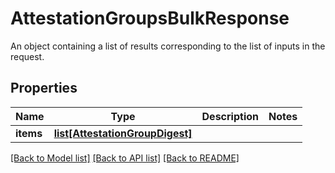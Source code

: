 # AttestationGroupsBulkResponse

An object containing a list of results corresponding to the list of inputs in the request.
## Properties
Name | Type | Description | Notes
------------ | ------------- | ------------- | -------------
**items** | [**list[AttestationGroupDigest]**](AttestationGroupDigest.md) |  | 

[[Back to Model list]](../README.md#documentation-for-models) [[Back to API list]](../README.md#documentation-for-api-endpoints) [[Back to README]](../README.md)


